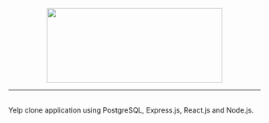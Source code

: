 <p align="center">
<img src="https://github.com/Code-Synchronicity/yelp/blob/main/imgs/yelp-logo.png" width="350" height="150">
</p>
<hr>
</br>
Yelp clone application using PostgreSQL, Express.js, React.js and Node.js.
